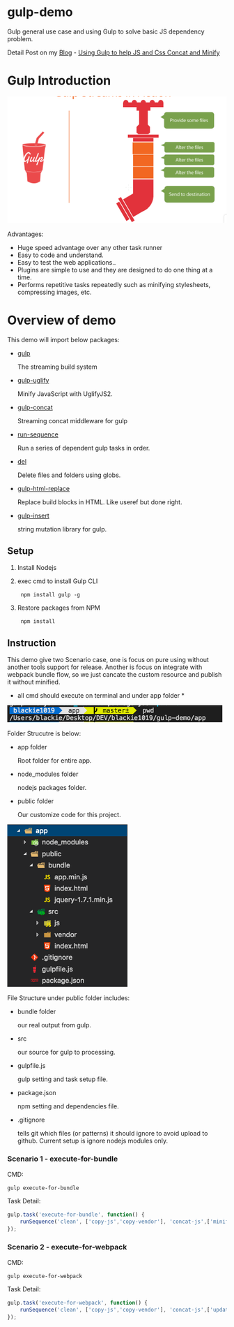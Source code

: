 # gulp-demo #

Gulp general use case and using Gulp to solve basic JS dependency problem.

Detail Post on my [Blog](http://blackie1019.github.io) - [Using Gulp to help JS and Css Concat and Minify](http://blackie1019.github.io/2017/04/19/Using-Gulp-to-help-JS-and-Css-Concat-and-Minify/)

# Gulp Introduction #

![gulp](/ref/gulp.png)

Advantages:
- Huge speed advantage over any other task runner
- Easy to code and understand.
- Easy to test the web applications..
- Plugins are simple to use and they are designed to do one thing at a time.
- Performs repetitive tasks repeatedly such as minifying stylesheets, compressing images, etc. 

# Overview of demo #

This demo will import below packages:

- [gulp](https://github.com/gulpjs/gulp)

    The streaming build system

- [gulp-uglify](https://github.com/terinjokes/gulp-uglify)

    Minify JavaScript with UglifyJS2.

- [gulp-concat](https://github.com/contra/gulp-concat)

    Streaming concat middleware for gulp

- [run-sequence](https://github.com/OverZealous/run-sequence)

    Run a series of dependent gulp tasks in order.

- [del](https://github.com/sindresorhus/del)

    Delete files and folders using globs. 

- [gulp-html-replace](https://github.com/VFK/gulp-html-replace)

    Replace build blocks in HTML. Like useref but done right.

- [gulp-insert](https://github.com/rschmukler/gulp-insert)

    string mutation library for gulp.

## Setup ##

1. Install Nodejs
2. exec cmd to install Gulp CLI
    
        npm install gulp -g

3. Restore packages from NPM

        npm install

## Instruction ##

This demo give two Scenario case, one is focus on pure using without another tools support for release. Another is focus on integrate with webpack bundle flow, so we just cancate the custom resource and publish it without minified.

* all cmd should execute on terminal and under app folder *

![pwd](/ref/pwd.png)

Folder Strucutre is below:

- app folder
    
    Root folder for entire app.

- node_modules folder

    nodejs packages folder.

- public folder
    
    Our customize code for this project.

![app_folder_structure](/ref/app_folder_structure.png)

File Structure under public folder includes:

- bundle folder 

    our real output from gulp.

- src

    our source for gulp to processing.

- gulpfile.js

    gulp setting and task setup file.

- package.json

    npm setting and dependencies file.

- .gitignore

    tells git which files (or patterns) it should ignore to avoid upload to github. Current setup is ignore nodejs modules only.

### Scenario 1 - execute-for-bundle ###

CMD:

    gulp execute-for-bundle

Task Detail:

```js
gulp.task('execute-for-bundle', function() {
    runSequence('clean', ['copy-js','copy-vendor'], 'concat-js',['minify-js','replace-html'],'finish-task');
});
```

### Scenario 2 - execute-for-webpack ###

CMD:

    gulp execute-for-webpack

Task Detail:

```js
gulp.task('execute-for-webpack', function() {
    runSequence('clean', ['copy-js','copy-vendor'], 'concat-js',['update-js','replace-html'],'finish-task');
});
```
